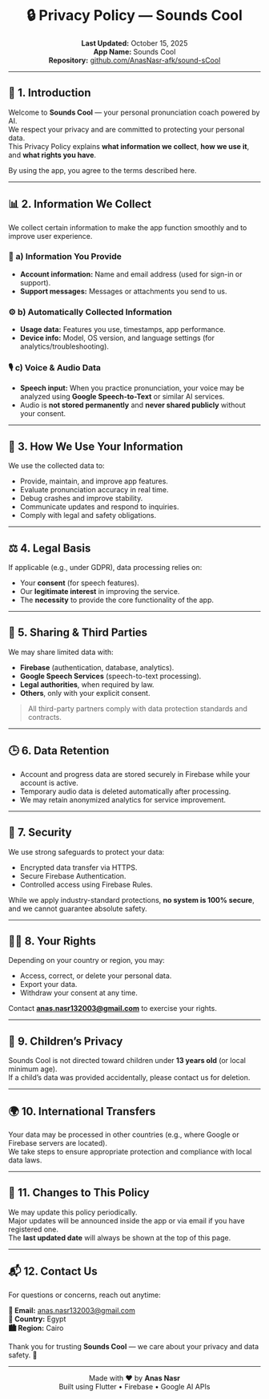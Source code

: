 <!-- PRIVACY_POLICY.md -->
<div align="center">

# 🔒 **Privacy Policy — Sounds Cool**

**Last Updated:** October 15, 2025  
**App Name:** Sounds Cool  
**Repository:** [github.com/AnasNasr-afk/sound-sCool](https://github.com/AnasNasr-afk/sound-sCool)

</div>

---

## 🧭 1. Introduction
Welcome to **Sounds Cool** — your personal pronunciation coach powered by AI.  
We respect your privacy and are committed to protecting your personal data.  
This Privacy Policy explains **what information we collect**, **how we use it**, and **what rights you have**.

By using the app, you agree to the terms described here.

---

## 📊 2. Information We Collect
We collect certain information to make the app function smoothly and to improve user experience.

### 📝 a) Information You Provide
- **Account information:** Name and email address (used for sign-in or support).  
- **Support messages:** Messages or attachments you send to us.

### ⚙️ b) Automatically Collected Information
- **Usage data:** Features you use, timestamps, app performance.  
- **Device info:** Model, OS version, and language settings (for analytics/troubleshooting).

### 🎙️ c) Voice & Audio Data
- **Speech input:** When you practice pronunciation, your voice may be analyzed using **Google Speech-to-Text** or similar AI services.  
- Audio is **not stored permanently** and **never shared publicly** without your consent.

---

## 🚀 3. How We Use Your Information
We use the collected data to:
- Provide, maintain, and improve app features.  
- Evaluate pronunciation accuracy in real time.  
- Debug crashes and improve stability.  
- Communicate updates and respond to inquiries.  
- Comply with legal and safety obligations.

---

## ⚖️ 4. Legal Basis
If applicable (e.g., under GDPR), data processing relies on:
- Your **consent** (for speech features).  
- Our **legitimate interest** in improving the service.  
- The **necessity** to provide the core functionality of the app.

---

## 🤝 5. Sharing & Third Parties
We may share limited data with:
- **Firebase** (authentication, database, analytics).  
- **Google Speech Services** (speech-to-text processing).  
- **Legal authorities**, when required by law.  
- **Others**, only with your explicit consent.

> All third-party partners comply with data protection standards and contracts.

---

## 🕒 6. Data Retention
- Account and progress data are stored securely in Firebase while your account is active.  
- Temporary audio data is deleted automatically after processing.  
- We may retain anonymized analytics for service improvement.

---

## 🔐 7. Security
We use strong safeguards to protect your data:
- Encrypted data transfer via HTTPS.  
- Secure Firebase Authentication.  
- Controlled access using Firebase Rules.  

While we apply industry-standard protections, **no system is 100% secure**, and we cannot guarantee absolute safety.

---

## 🧑‍⚖️ 8. Your Rights
Depending on your country or region, you may:
- Access, correct, or delete your personal data.  
- Export your data.  
- Withdraw your consent at any time.

Contact **anas.nasr132003@gmail.com** to exercise your rights.

---

## 👶 9. Children’s Privacy
Sounds Cool is not directed toward children under **13 years old** (or local minimum age).  
If a child’s data was provided accidentally, please contact us for deletion.

---

## 🌍 10. International Transfers
Your data may be processed in other countries (e.g., where Google or Firebase servers are located).  
We take steps to ensure appropriate protection and compliance with local data laws.

---

## 🔄 11. Changes to This Policy
We may update this policy periodically.  
Major updates will be announced inside the app or via email if you have registered one.  
The **last updated date** will always be shown at the top of this page.

---

## 📬 12. Contact Us
For questions or concerns, reach out anytime:

**📧 Email:** [anas.nasr132003@gmail.com](mailto:anas.nasr132003@gmail.com)  
**📍 Country:** Egypt  
**🏙️ Region:** Cairo  

Thank you for trusting **Sounds Cool** — we care about your privacy and data safety. 💙

---

<div align="center">

Made with ❤️ by **Anas Nasr**  
Built using Flutter • Firebase • Google AI APIs  

</div>
